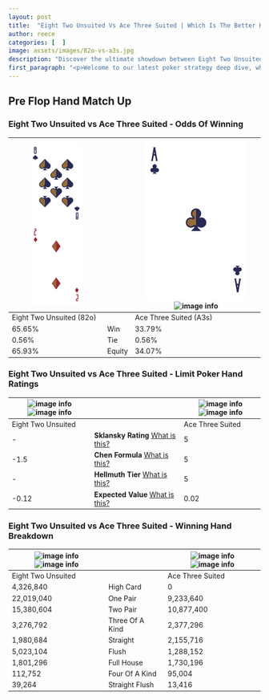 ```yaml
---
layout: post
title:  "Eight Two Unsuited Vs Ace Three Suited | Which Is The Better Hand In Poker? A Complete Guide"
author: reece
categories: [  ]
image: assets/images/82o-vs-a3s.jpg
description: "Discover the ultimate showdown between Eight Two Unsuited and Ace Three Suited in poker! Uncover the odds, strategies, and scenarios where one hand triumphs over the other. Get ready to up your poker game with this thrilling analysis."
first_paragraph: "<p>Welcome to our latest poker strategy deep dive, where we're pitting two distinct hands against each other in a high-stakes showdown: Eight Two Unsuited vs Ace Three Suited.</p><p>In the dynamic world of poker, every decision counts, and knowing which hand holds the upper hand is key to your success at the table.</p><p>In this article, we'll dissect these two hands, explore the scenarios where one dominates the other, and equip you with the knowledge to make strategic choices that can tip the odds in your favor.</p><p>Get ready to unravel the intriguing dynamics of these poker hands and elevate your game to new heights.</p>"
---
```




[comment]: # (sp0)

## Pre Flop Hand Match Up

<div class="table hand-ratings" markdown="1"> 



### Eight Two Unsuited vs Ace Three Suited - Odds Of Winning


    
| ![image info](assets/images/hand1/8.png) ![image info](assets/images/hand1/2o.png) |  | ![image info](assets/images/hand2/a.png) ![image info](assets/images/hand2/3s.png) |
| -------- | -------- | -------- |
| Eight Two Unsuited (82o) |  | Ace Three Suited (A3s) |
| 65.65% | Win | 33.79% |
| 0.56% | Tie | 0.56% |
| 65.93% | Equity | 34.07% |




[comment]: # (sp1)



### Eight Two Unsuited vs Ace Three Suited - Limit Poker Hand Ratings


    
| ![image info](https://www.riverpairs.com/assets/images/hand1/8.png) ![image info](https://www.riverpairs.com/assets/images/hand1/2o.png) |  | ![image info](https://www.riverpairs.com/assets/images/hand2/a.png) ![image info](https://www.riverpairs.com/assets/images/hand2/3s.png) |
| -------- | -------- | -------- |
| Eight Two Unsuited |  | Ace Three Suited |
| - | **Sklansky Rating** [What is this?](/sklansky-rating-explained) | 5 |
| -1.5 | **Chen Formula** [What is this?](/chen-formula-explained) | 5 |
| - | **Hellmuth Tier** [What is this?](/Hellmuth-tier-explained) | 5 |
| -0.12 | **Expected Value** [What is this?](/expected-value-explained) | 0.02 |




[comment]: # (sp2)



### Eight Two Unsuited vs Ace Three Suited - Winning Hand Breakdown


    
| ![image info](https://www.riverpairs.com/assets/images/hand1/8.png) ![image info](https://www.riverpairs.com/assets/images/hand1/2o.png) |  | ![image info](https://www.riverpairs.com/assets/images/hand2/a.png) ![image info](https://www.riverpairs.com/assets/images/hand2/3s.png) |
| -------- | -------- | -------- |
| Eight Two Unsuited |  | Ace Three Suited |
| 4,326,840 | High Card | 0 |
| 22,019,040 | One Pair | 9,233,640 |
| 15,380,604 | Two Pair | 10,877,400 |
| 3,276,792 | Three Of A Kind | 2,377,296 |
| 1,980,684 | Straight | 2,155,716 |
| 5,023,104 | Flush | 1,288,152 |
| 1,801,296 | Full House | 1,730,196 |
| 112,752 | Four Of A Kind | 95,004 |
| 39,264 | Straight Flush | 13,416 |




[comment]: # (sp3)



</div>

[comment]: # (sp4)



[comment]: # (sp5)

